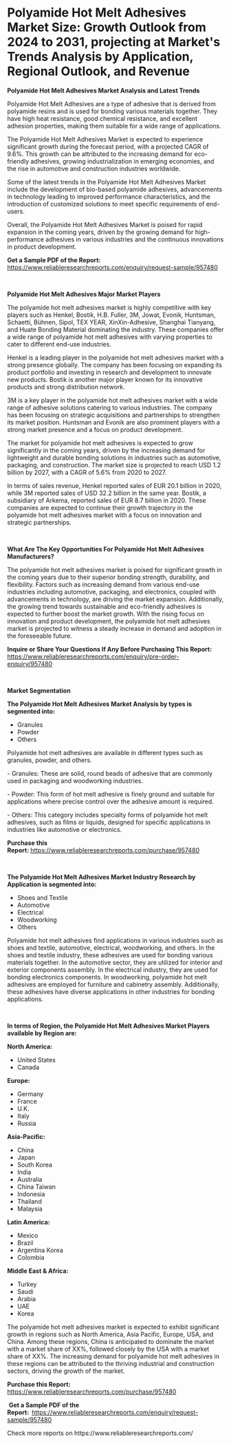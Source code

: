 <p><h1>Polyamide Hot Melt Adhesives Market Size: Growth Outlook from 2024 to 2031, projecting at Market's Trends Analysis by Application, Regional Outlook, and Revenue</h1></p><p><strong>Polyamide Hot Melt Adhesives Market Analysis and Latest Trends</strong></p>
<p><p>Polyamide Hot Melt Adhesives are a type of adhesive that is derived from polyamide resins and is used for bonding various materials together. They have high heat resistance, good chemical resistance, and excellent adhesion properties, making them suitable for a wide range of applications.</p><p>The Polyamide Hot Melt Adhesives Market is expected to experience significant growth during the forecast period, with a projected CAGR of 9.6%. This growth can be attributed to the increasing demand for eco-friendly adhesives, growing industrialization in emerging economies, and the rise in automotive and construction industries worldwide.</p><p>Some of the latest trends in the Polyamide Hot Melt Adhesives Market include the development of bio-based polyamide adhesives, advancements in technology leading to improved performance characteristics, and the introduction of customized solutions to meet specific requirements of end-users.</p><p>Overall, the Polyamide Hot Melt Adhesives Market is poised for rapid expansion in the coming years, driven by the growing demand for high-performance adhesives in various industries and the continuous innovations in product development.</p></p>
<p><strong>Get a Sample PDF of the Report:&nbsp;</strong> <a href="https://www.reliableresearchreports.com/enquiry/request-sample/957480">https://www.reliableresearchreports.com/enquiry/request-sample/957480</a></p>
<p>&nbsp;</p>
<p><strong>Polyamide Hot Melt Adhesives Major Market Players</strong></p>
<p><p>The polyamide hot melt adhesives market is highly competitive with key players such as Henkel, Bostik, H.B. Fuller, 3M, Jowat, Evonik, Huntsman, Schaetti, Bühnen, Sipol, TEX YEAR, XinXin-Adhesive, Shanghai Tianyang, and Huate Bonding Material dominating the industry. These companies offer a wide range of polyamide hot melt adhesives with varying properties to cater to different end-use industries.</p><p>Henkel is a leading player in the polyamide hot melt adhesives market with a strong presence globally. The company has been focusing on expanding its product portfolio and investing in research and development to innovate new products. Bostik is another major player known for its innovative products and strong distribution network.</p><p>3M is a key player in the polyamide hot melt adhesives market with a wide range of adhesive solutions catering to various industries. The company has been focusing on strategic acquisitions and partnerships to strengthen its market position. Huntsman and Evonik are also prominent players with a strong market presence and a focus on product development.</p><p>The market for polyamide hot melt adhesives is expected to grow significantly in the coming years, driven by the increasing demand for lightweight and durable bonding solutions in industries such as automotive, packaging, and construction. The market size is projected to reach USD 1.2 billion by 2027, with a CAGR of 5.6% from 2020 to 2027.</p><p>In terms of sales revenue, Henkel reported sales of EUR 20.1 billion in 2020, while 3M reported sales of USD 32.2 billion in the same year. Bostik, a subsidiary of Arkema, reported sales of EUR 8.7 billion in 2020. These companies are expected to continue their growth trajectory in the polyamide hot melt adhesives market with a focus on innovation and strategic partnerships.</p></p>
<p>&nbsp;</p>
<p><strong>What Are The Key Opportunities For Polyamide Hot Melt Adhesives Manufacturers?</strong></p>
<p><p>The polyamide hot melt adhesives market is poised for significant growth in the coming years due to their superior bonding strength, durability, and flexibility. Factors such as increasing demand from various end-use industries including automotive, packaging, and electronics, coupled with advancements in technology, are driving the market expansion. Additionally, the growing trend towards sustainable and eco-friendly adhesives is expected to further boost the market growth. With the rising focus on innovation and product development, the polyamide hot melt adhesives market is projected to witness a steady increase in demand and adoption in the foreseeable future.</p></p>
<p><strong>Inquire or Share Your Questions If Any Before Purchasing This Report:</strong> <a href="https://www.reliableresearchreports.com/enquiry/pre-order-enquiry/957480">https://www.reliableresearchreports.com/enquiry/pre-order-enquiry/957480</a></p>
<p>&nbsp;</p>
<p><strong>Market Segmentation</strong></p>
<p><strong>The Polyamide Hot Melt Adhesives Market Analysis by types is segmented into:</strong></p>
<p><ul><li>Granules</li><li>Powder</li><li>Others</li></ul></p>
<p><p>Polyamide hot melt adhesives are available in different types such as granules, powder, and others. </p><p>- Granules: These are solid, round beads of adhesive that are commonly used in packaging and woodworking industries.</p><p>- Powder: This form of hot melt adhesive is finely ground and suitable for applications where precise control over the adhesive amount is required.</p><p>- Others: This category includes specialty forms of polyamide hot melt adhesives, such as films or liquids, designed for specific applications in industries like automotive or electronics.</p></p>
<p><strong>Purchase this Report:&nbsp;</strong><a href="https://www.reliableresearchreports.com/purchase/957480">https://www.reliableresearchreports.com/purchase/957480</a></p>
<p>&nbsp;</p>
<p><strong>The Polyamide Hot Melt Adhesives Market Industry Research by Application is segmented into:</strong></p>
<p><ul><li>Shoes and Textile</li><li>Automotive</li><li>Electrical</li><li>Woodworking</li><li>Others</li></ul></p>
<p><p>Polyamide hot melt adhesives find applications in various industries such as shoes and textile, automotive, electrical, woodworking, and others. In the shoes and textile industry, these adhesives are used for bonding various materials together. In the automotive sector, they are utilized for interior and exterior components assembly. In the electrical industry, they are used for bonding electronics components. In woodworking, polyamide hot melt adhesives are employed for furniture and cabinetry assembly. Additionally, these adhesives have diverse applications in other industries for bonding applications.</p></p>
<p>&nbsp;</p>
<p><strong>In terms of Region, the Polyamide Hot Melt Adhesives Market Players available by Region are:</strong></p>
<p>
    <p> <strong> North America: </strong>
        <ul>
            <li>United States</li>
            <li>Canada</li>
        </ul>
        </p> 
    <p> <strong> Europe: </strong>
        <ul>
            <li>Germany</li>
            <li>France</li>
            <li>U.K.</li>
            <li>Italy</li>
            <li>Russia</li>
        </ul>
        </p> 
    <p> <strong> Asia-Pacific: </strong>
        <ul>
            <li>China</li>
            <li>Japan</li>
            <li>South Korea</li>
            <li>India</li>
            <li>Australia</li>
            <li>China Taiwan</li>
            <li>Indonesia</li>
            <li>Thailand</li>
            <li>Malaysia</li>
        </ul>
        </p> 
    <p> <strong> Latin America: </strong>
        <ul>
            <li>Mexico</li>
            <li>Brazil</li>
            <li>Argentina Korea</li>
            <li>Colombia</li>
        </ul>
        </p> 
    <p> <strong> Middle East & Africa: </strong>
        <ul>
            <li>Turkey</li>
            <li>Saudi</li>
            <li>Arabia</li>
            <li>UAE</li>
            <li>Korea</li>
        </ul>
    </p>
    </p>
<p><p>The polyamide hot melt adhesives market is expected to exhibit significant growth in regions such as North America, Asia Pacific, Europe, USA, and China. Among these regions, China is anticipated to dominate the market with a market share of XX%, followed closely by the USA with a market share of XX%. The increasing demand for polyamide hot melt adhesives in these regions can be attributed to the thriving industrial and construction sectors, driving the growth of the market.</p></p>
<p><strong>Purchase this Report: </strong><a href="https://www.reliableresearchreports.com/purchase/957480">https://www.reliableresearchreports.com/purchase/957480</a></p>
<p>&nbsp;<strong>Get a Sample PDF of the Report:&nbsp;&nbsp;</strong><a href="https://www.reliableresearchreports.com/enquiry/request-sample/957480">https://www.reliableresearchreports.com/enquiry/request-sample/957480</a></p>
<p><strong></strong></p>
<p>Check more reports on https://www.reliableresearchreports.com/</p>